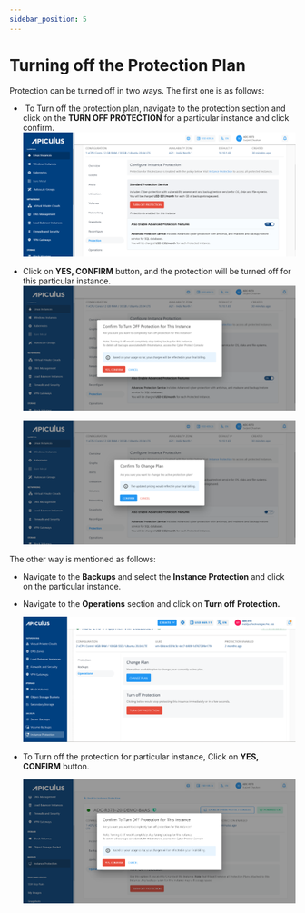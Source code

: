 ```yaml
---
sidebar_position: 5
---
```

# Turning off the Protection Plan

Protection can be turned off in two ways. The first one is as follows:

-  To Turn off the protection plan, navigate to the protection section and click on the **TURN OFF PROTECTION** for a particular instance and click confirm.
	![Turning off the Protection Plan](img/TurningofftheProtectionPlan1.png)

- Click on **YES, CONFIRM** button, and the protection will be turned off for this particular instance.
	![Turning off the Protection Plan](img/TurningofftheProtectionPlan2.png)

	![Turning off the Protection Plan](img/TurningofftheProtectionPlan3.png)

The other way is mentioned as follows:

- Navigate to the **Backups** and select the **Instance Protection** and click on the particular instance.
- Navigate to the **Operations** section and click on **Turn off** **Protection.**

	![Turning off the Protection Plan](img/TurningofftheProtectionPlan4.png)

- To Turn off the protection for particular instance, Click on **YES, CONFIRM** button.

	![Turning off the Protection Plan](img/TurningofftheProtectionPlan5.png)

